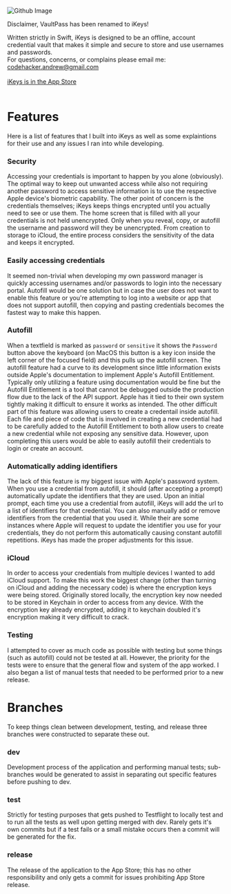 ![Github Image](https://github.com/codehacker74/VaultPass/assets/23727704/3979a9c0-e8ce-4ddc-80d3-bebd7ddb49bb)

Disclaimer, VaultPass has been renamed to iKeys!

Written strictly in Swift, iKeys is designed to be an offline, account credential vault that makes it simple and secure to store and use usernames and passwords.<br>
For questions, concerns, or complains please email me: <codehacker.andrew@gmail.com>
<br><br>
[iKeys is in the App Store](https://apps.apple.com/be/app/vaultpass-password-manager/id6451467003)
<br><br>
# Features
Here is a list of features that I built into iKeys as well as some explaintions for their use and any issues I ran into while developing.
### Security
Accessing your credentials is important to happen by you alone (obviously). The optimal way to keep out unwanted access while also not requiring another password to access sensitive information is to use the respective Apple device's biometric capability.
The other point of concern is the credentials themselves; iKeys keeps things encrypted until you actually need to see or use them. The home screen that is filled with all your credentials is not held unencrypted. Only when you reveal, copy, or autofill the username and password will they be unencrypted. From creation to storage to iCloud, the entire process considers the sensitivity of the data and keeps it encrypted. 
### Easily accessing credentials
It seemed non-trivial when developing my own password manager is quickly accessing usernames and/or passwords to login into the necessary portal. Autofill would be one solution but in case the user does not want to enable this feature or you're attempting to log into a website or app that does not support autofill, then copying and pasting credentials becomes the fastest way to make this happen.
### Autofill
When a textfield is marked as `password` or `sensitive` it shows the `Password` button above the keyboard (on MacOS this button is a key icon inside the left corner of the focused field) and this pulls up the autofill screen. The autofill feature had a curve to its development since little information exists outside Apple's documentation to implement Apple's Autofill Entitlement. Typically only utilizing a feature using documentation would be fine but the Autofill Entitlement is a tool that cannot be debugged outside the production flow due to the lack of the API support. Apple has it tied to their own system tightly making it difficult to ensure it works as intended. The other difficult part of this feature was allowing users to create a credentail inside autofill. Each file and piece of code that is involved in creating a new credential had to be carefully added to the Autofill Entitlement to both allow users to create a new credential while not exposing any sensitive data. However, upon completing this users would be able to easily autofill their credentials to login or create an account.
### Automatically adding identifiers
The lack of this feature is my biggest issue with Apple's password system. When you use a credential from autofill, it should (after accepting a prompt) automatically update the identifiers that they are used. Upon an initial prompt, each time you use a credential from autofill, iKeys will add the url to a list of identifiers for that credential. You can also manually add or remove identifiers from the credential that you used it. While their are some instances where Apple will request to update the identifier you use for your credentials, they do not perform this automatically causing constant autofill repetitions. iKeys has made the proper adjustments for this issue.
### iCloud
In order to access your credentials from multiple devices I wanted to add iCloud support. To make this work the biggest change (other than turning on iCloud and adding the necessary code) is where the encryption keys were being stored. Originally stored locally, the encryption key now needed to be stored in Keychain in order to access from any device. With the encryption key already encrypted, adding it to keychain doubled it's encryption making it very difficult to crack.
### Testing
I attempted to cover as much code as possible with testing but some things (such as autofill) could not be tested at all. However, the priority for the tests were to ensure that the general flow and system of the app worked. I also began a list of manual tests that needed to be performed prior to a new release.
# Branches
To keep things clean between development, testing, and release three branches were constructed to separate these out.
### dev
Development process of the application and performing manual tests; sub-branches would be generated to assist in separating out specific features before pushing to dev.
### test
Strictly for testing purposes that gets pushed to Testflight to locally test and to run all the tests as well upon getting merged with dev. Rarely gets it's own commits but if a test fails or a small mistake occurs then a commit will be generated for the fix.
### release
The release of the application to the App Store; this has no other responsibility and only gets a commit for issues prohibiting App Store release.
